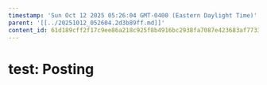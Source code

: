 ```yaml
---
timestamp: 'Sun Oct 12 2025 05:26:04 GMT-0400 (Eastern Daylight Time)'
parent: '[[../20251012_052604.2d3b89ff.md]]'
content_id: 61d189cff2f17c9ee86a218c925f8b4916bc2938fa7087e423683af7733ca27b
---
```


# test: Posting
